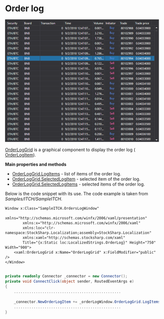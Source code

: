 # Order log

![GUI orderlog](../images/GUI_orderlog.png)

[OrderLogGrid](xref:StockSharp.Xaml.OrderLogGrid) is a graphical component to display the order log ( [OrderLogItem](xref:StockSharp.BusinessEntities.OrderLogItem)). 

**Main properties and methods**

- [OrderLogGrid.LogItems](xref:StockSharp.Xaml.OrderLogGrid.LogItems) \- list of items of the order log.
- [OrderLogGrid.SelectedLogItem](xref:StockSharp.Xaml.OrderLogGrid.SelectedLogItem) \- selected item of the order log.
- [OrderLogGrid.SelectedLogItems](xref:StockSharp.Xaml.OrderLogGrid.SelectedLogItems) \- selected items of the order log.

Below is the code snippet with its use. The code example is taken from *Samples\/ITCH\/SampleITCH.*

```xaml
Window x:Class="SampleITCH.OrdersLogWindow"
        xmlns="http://schemas.microsoft.com/winfx/2006/xaml/presentation"
        xmlns:x="http://schemas.microsoft.com/winfx/2006/xaml"
        xmlns:loc="clr-namespace:StockSharp.Localization;assembly=StockSharp.Localization"
        xmlns:xaml="http://schemas.stocksharp.com/xaml"
        Title="{x:Static loc:LocalizedStrings.OrderLog}" Height="750" Width="900">
	<xaml:OrderLogGrid x:Name="OrderLogGrid" x:FieldModifier="public" />
</Window>
	  				
```
```cs
private readonly Connector _connector = new Connector();
private void ConnectClick(object sender, RoutedEventArgs e)
{
	.................................................
		
	_connector.NewOrderLogItem += _orderLogWindow.OrderLogGrid.LogItems.Add;
	.................................................
}
	  				
```
